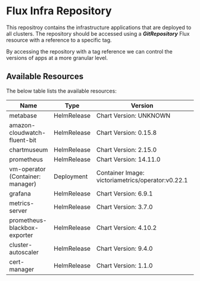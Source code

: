 # Flux Infra Repository

This repositroy contains the infrastructure applications that are deployed to all clusters. The repository should be accessed using a ***GitRepository*** Flux resource with a reference to a specific tag.

By accessing the repository with a tag reference we can control the versions of apps at a more granular level.

## Available Resources

The below table lists the available resources:

Name | Type | Version | Location
-----|------|---------|---------
metabase | HelmRelease | Chart Version: UNKNOWN | apps/metabase/release.yaml
amazon-cloudwatch-fluent-bit | HelmRelease | Chart Version: 0.15.8 | system/apps/amazon-cloudwatch-fluent-bit/release.yaml
chartmuseum | HelmRelease | Chart Version: 2.15.0 | system/apps/chartmuseum/release.yaml
prometheus | HelmRelease | Chart Version: 14.11.0 | system/apps/prometheus/release.yaml
vm-operator (Container: manager)| Deployment | Container Image: victoriametrics/operator:v0.22.1 | system/apps/victoria-metrics/operator/manager.yaml
grafana | HelmRelease | Chart Version: 6.9.1 | system/apps/grafana/release.yaml
metrics-server | HelmRelease | Chart Version: 3.7.0 | system/apps/metrics-server/release.yaml
prometheus-blackbox-exporter | HelmRelease | Chart Version: 4.10.2 | system/apps/prometheus-blackbox-exporter/release.yaml
cluster-autoscaler | HelmRelease | Chart Version: 9.4.0 | system/apps/cluster-autoscaler/release.yaml
cert-manager | HelmRelease | Chart Version: 1.1.0 | system/apps/cert-manager/release.yaml